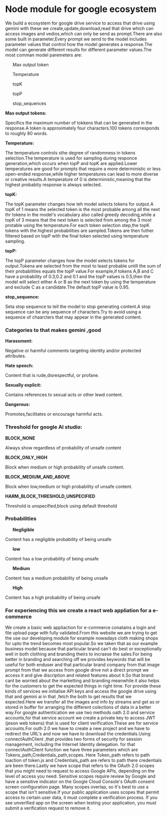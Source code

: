 <h1>Node module for google ecosystem </h1>
<p>We build a ecosystem for google drive service to access that drive using gemini with these we create,update,download,read that drive which can access images and vedios,which can only be send as prompt.There are also some built in parameter,Every prompt we send to the model includes parameter values that control how the model generates a response.The model can generate different results for different parameter values.The most comman model paremeters are:</p>
<ol>Max output token</ol>
<ol>Temperature</ol>
<ol>topK</ol>
<ol>topP</ol>
<ol>stop_sequences</ol>

<b>Max output tokens:</b>

<p>Specifics the maximum number of tokkens that can be generated in the response.A token is approximately four characters.100 tokens corresponds to roughly 80 words.</p>

<b>Temperature:</b>

<p>The temperature controls sthe degree of randomness in tokens selection.The temperature is used for sampling during responce generation,which occurs when topP and topK are applied.Lower temperatures are good for prompts that require a more deterministic or less open-ended response,while higher temperatures can lead to more diverse or creative results.A temperature of 0 is deterministic,meaning that the highest probabity response is always selected.</p>

<b>topK:</b>

<p>The topK parameter changes how teh model selects tokens for output.A topK of 1 means the selected token is the most probable among all the next thr tokens in the model's vocabulary also called greedy decoding,while a topK of 3 means that the next token is selected from among the 3 most protable using the temperature.For each token selection step,the topK tokens with the highest probabilities are sampled.Tokens are then futher filtered based on topP with the final token selected using temperature sampling.</p>

<b>topP:</b>

<p> The topP parameter changes how the model selects tokens for output.Tokena are selected from the most to least probable untill the sum of their probabilities equals the topP value.For example,if tokens A,B and C have a probability of 0.3,0.2 and 0.1 and the topP values is 0.5,then the model will select either A or B as the next token by using the temperature and exclude C as a candidate.The default topP value is 0.95.</p>

<b>stop_sequence:</b>

<p>Seta stop sequence to tell the model to stop generating content.A stop sequence can be any sequence of characters.Try to avoid using a sequence of chaarcters that may appear in the generated content.
</p>

<h3>Categories to that makes gemini ,good</h3>
<b>Harassment:</b>
<p>Negative or harmful comments targeting identity and/or protected attributes.</p>
<b>Hate speech:</b>
<p>Content that is rude,disrespectful, or profane.</p>
<b>Sexually explicit:</b>
<p>Contains references to sexual acts or other lewd content.</p>
<b>Dangerous:</b>
<p>Promotes,facilitates or encourage harmful acts.</p>

<h3>Threshold for google AI studio:</h3>
<b>BLOCK_NONE</b>
<p>Always show regardless of probability of unsafe content</p>
<b>BLOCK_ONLY_HIGH</b>
<p>Block when medium or high probability of unsafe content.</p>
<b>BLOCK_MEDIUM_AND_ABOVE</b>
<p>Block when low,medium or high probability of unsafe content.</p>
<b>HARM_BLOCK_THRESHOLD_UNSPECIFIED</b>
<p>Threshold is unspecified,block using default threshold</p>
<h3>Probabilities</h3>
<ol><b>Negligible</b></ol>
<p>Content has a negligible probability of being unsafe</p>
<ol><b>low</b></ol>
<p>Content has a low probability of being unsafe</p>
<ol><b>Medium</b></ol>
<p>Content has a medium probability of being unsafe</p>
<ol><b>High</b></ol>
<p>Content has a high probability of being unsafe</p>

<h3>For experiencing this we create a react web appliation for a e-commerce</h3>

<p>We create a basic web appliaction for e-commerce conatains a login and file upload page with fully validated.From this website we are trying to get the use our developing module for example nowadays cloth making shops for upto the trend becomes most popular.So we taken that as our example business model because that particular brand can't do best or exceptionally well in both clothing and branding theirs to incraese the sales.For being better in branding and searching off we provides keywords that will be useful for both enduser and that particular brand company from that image prompt from that we access from google drive not a direct prompt we access it and give discription and related features about it.So that brand cant be worried about the marketting and branding meanwhile it also helps for the customers to get the expected things in right time. For provide these kinds of services we  initialise API keys and access the google drive using that and gemini ai in that ,fetch the both to get results that we expected.Here we transfer all the images and info by streams and get as or stored in buffer for arranging the different colections of data in a better way.For google authentication we use two methods oath 2.0 and service accounts,for that service account we create a private key to access JWT (jeson web tokens) that is used for client verification.These are for service accounts.For outh  2.0 we have to create a new project and we have to redirect the URL's and now we have to download the credentials.Using connectAuthClient ,that provides two forms of security for session management, including the Internet Identity delegation. for that connectAuthClient function we have three parameters which are Tokens_path,Credentials_path,scopes. Here Token_path refers to path loaction of token.js and Credentials_path are refers to path there credentials are been there.Lastly we have scope that refers to the OAuth 2.0 scopes that you might need to request to access Google APIs, depending on the level of access you need. Sensitive scopes require review by Google and have a sensitive indicator on the Google Cloud Console's OAuth consent screen configuration page. Many scopes overlap, so it's best to use a scope that isn't sensitive.If your public application uses scopes that permit access to certain user data, it must complete a verification process. If you see unverified app on the screen when testing your application, you must submit a verification request to remove it.</p>